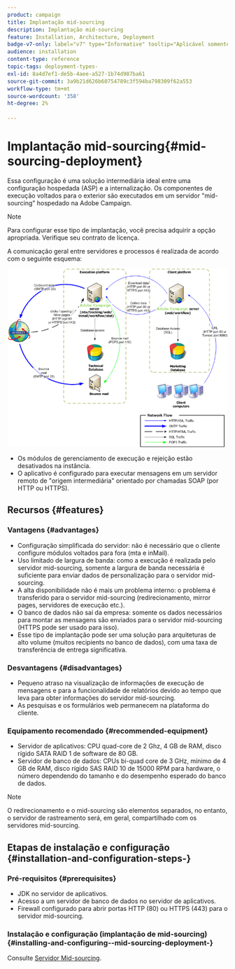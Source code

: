 ```yaml
---
product: campaign
title: Implantação mid-sourcing
description: Implantação mid-sourcing
feature: Installation, Architecture, Deployment
badge-v7-only: label="v7" type="Informative" tooltip="Aplicável somente ao Campaign Classic v7"
audience: installation
content-type: reference
topic-tags: deployment-types-
exl-id: 8a4d7ef1-de5b-4aee-a527-1b74d987ba61
source-git-commit: 3a9b21d626b60754789c3f594ba798309f62a553
workflow-type: tm+mt
source-wordcount: '358'
ht-degree: 2%

---
```


# Implantação mid-sourcing{#mid-sourcing-deployment}



Essa configuração é uma solução intermediária ideal entre uma configuração hospedada (ASP) e a internalização. Os componentes de execução voltados para o exterior são executados em um servidor &quot;mid-sourcing&quot; hospedado na Adobe Campaign.

>[!NOTE]
>
>Para configurar esse tipo de implantação, você precisa adquirir a opção apropriada. Verifique seu contrato de licença.

A comunicação geral entre servidores e processos é realizada de acordo com o seguinte esquema:

![](assets/s_ncs_install_midsourcing.png)

* Os módulos de gerenciamento de execução e rejeição estão desativados na instância.
* O aplicativo é configurado para executar mensagens em um servidor remoto de &quot;origem intermediária&quot; orientado por chamadas SOAP (por HTTP ou HTTPS).

## Recursos {#features}

### Vantagens {#advantages}

* Configuração simplificada do servidor: não é necessário que o cliente configure módulos voltados para fora (mta e inMail).
* Uso limitado de largura de banda: como a execução é realizada pelo servidor mid-sourcing, somente a largura de banda necessária é suficiente para enviar dados de personalização para o servidor mid-sourcing.
* A alta disponibilidade não é mais um problema interno: o problema é transferido para o servidor mid-sourcing (redirecionamento, mirror pages, servidores de execução etc.).
* O banco de dados não sai da empresa: somente os dados necessários para montar as mensagens são enviados para o servidor mid-sourcing (HTTPS pode ser usado para isso).
* Esse tipo de implantação pode ser uma solução para arquiteturas de alto volume (muitos recipients no banco de dados), com uma taxa de transferência de entrega significativa.

### Desvantagens {#disadvantages}

* Pequeno atraso na visualização de informações de execução de mensagens e para a funcionalidade de relatórios devido ao tempo que leva para obter informações do servidor mid-sourcing.
* As pesquisas e os formulários web permanecem na plataforma do cliente.

### Equipamento recomendado {#recommended-equipment}

* Servidor de aplicativos: CPU quad-core de 2 Ghz, 4 GB de RAM, disco rígido SATA RAID 1 de software de 80 GB.
* Servidor de banco de dados: CPUs bi-quad core de 3 GHz, mínimo de 4 GB de RAM, disco rígido SAS RAID 10 de 15000 RPM para hardware, o número dependendo do tamanho e do desempenho esperado do banco de dados.

>[!NOTE]
>
>O redirecionamento e o mid-sourcing são elementos separados, no entanto, o servidor de rastreamento será, em geral, compartilhado com os servidores mid-sourcing.

## Etapas de instalação e configuração {#installation-and-configuration-steps-}

### Pré-requisitos {#prerequisites}

* JDK no servidor de aplicativos.
* Acesso a um servidor de banco de dados no servidor de aplicativos.
* Firewall configurado para abrir portas HTTP (80) ou HTTPS (443) para o servidor mid-sourcing.

### Instalação e configuração (implantação de mid-sourcing) {#installing-and-configuring--mid-sourcing-deployment-}

Consulte [Servidor Mid-sourcing](../../installation/using/mid-sourcing-server.md).
